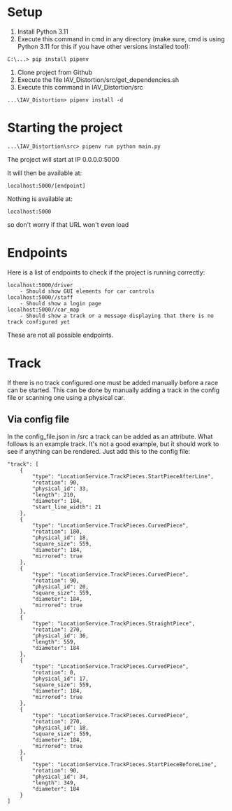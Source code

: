 # Setup

1. Install Python 3.11
1. Execute this command in cmd in any directory (make sure, cmd is using Python 3.11 for this if you have other versions installed too!):
```console
C:\...> pip install pipenv
```
1. Clone project from Github
1. Execute the file IAV_Distortion/src/get_dependencies.sh
1. Execute this command in IAV_Distortion/src 
```console
...\IAV_Distortion> pipenv install -d
```

# Starting the project

```console
...\IAV_Distortion\src> pipenv run python main.py
```
The project will start at IP 0.0.0.0:5000

It will then be available at: 
	
	localhost:5000/[endpoint]

Nothing is available at:

	localhost:5000

so don't worry if that URL won't even load

# Endpoints

Here is a list of endpoints to check if the project is running correctly:
    
    localhost:5000/driver
		- Should show GUI elements for car controls
	localhost:5000//staff
		- Should show a login page
	localhost:5000//car_map
		- Should show a track or a message displaying that there is no track configured yet

These are not all possible endpoints.

# Track

If there is no track configured one must be added manually before a race can be started. This can be done by manually adding a track in the config file or scanning one using a physical car.

## Via config file

In the config_file.json in /src a track can be added as an attribute. What follows is an example track. It's not a good example, but it should work to see if anything can be rendered. Just add this to the config file:

    "track": [
		{
			"type": "LocationService.TrackPieces.StartPieceAfterLine",
			"rotation": 90,
			"physical_id": 33,
			"length": 210,
			"diameter": 184,
			"start_line_width": 21
		},
		{
			"type": "LocationService.TrackPieces.CurvedPiece",
			"rotation": 180,
			"physical_id": 18,
			"square_size": 559,
			"diameter": 184,
			"mirrored": true
		},
		{
			"type": "LocationService.TrackPieces.CurvedPiece",
			"rotation": 90,
			"physical_id": 20,
			"square_size": 559,
			"diameter": 184,
			"mirrored": true
		},
		{
			"type": "LocationService.TrackPieces.StraightPiece",
			"rotation": 270,
			"physical_id": 36,
			"length": 559,
			"diameter": 184
		},
		{
			"type": "LocationService.TrackPieces.CurvedPiece",
			"rotation": 0,
			"physical_id": 17,
			"square_size": 559,
			"diameter": 184,
			"mirrored": true
		},
		{
			"type": "LocationService.TrackPieces.CurvedPiece",
			"rotation": 270,
			"physical_id": 18,
			"square_size": 559,
			"diameter": 184,
			"mirrored": true
		},
		{
			"type": "LocationService.TrackPieces.StartPieceBeforeLine",
			"rotation": 90,
			"physical_id": 34,
			"length": 349,
			"diameter": 184
		}
	]